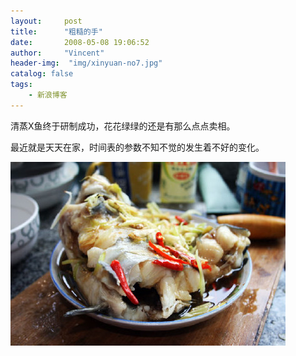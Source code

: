 ```yaml
---
layout:     post
title:      "粗糙的手"
date:       2008-05-08 19:06:52
author:     "Vincent"
header-img:  "img/xinyuan-no7.jpg"
catalog: false
tags:
    - 新浪博客
---
```




清蒸X鱼终于研制成功，花花绿绿的还是有那么点点卖相。


最近就是天天在家，时间表的参数不知不觉的发生着不好的变化。

![/img/sinablog/a2088a1d6dcb4735735c319d31f6cf81.jpeg](/img/sinablog/a2088a1d6dcb4735735c319d31f6cf81.jpeg)




